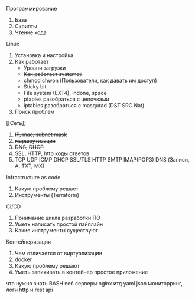 Программирование
 1. База
 2. Скрипты
 3. Чтение кода

Linux 
1. Установка и настройка
2. Как работает
	- ~~Уровни загрузки~~
	- ~~Как работает systemctl~~
	- chmod chwon (Пользователи, как давать им доступ)
	- Sticky bit
	- File system (EXT4), indone, space
	- ptables разобраться с цепочками
	- iptables разобраться с masqurad (DST SRC Nat)
3. Поиск проблем

[[Сеть]] 
1. ~~IP, mac, subnet mask~~
2. ~~маршрутизация~~
4. ~~DNS,~~ ~~DHCP~~
5. SSL, HTTP, http коды ответов
6. TCP UDP
ICMP DHCP SSL/TLS HTTP SMTP IMAP(POP3) DNS (Записи, A, TXT, MX)





Infractructure as code
1. Какую проблему решает 
2. Инструменты (Terraform)

CI/CD
1. Понимание цикла разработки ПО
2. Уметь написать простой пайплайн
3. Какие инструменты существуют

Контейнеризация
1. Чем отличается от виртуализации
2. docker
3. Какую проблему решают
4. Уметь запихивать в контейнер простое приложение






что нужно знать 
BASH
веб серверы nginx итд
yaml json
мониторринг, логи
http и rest api



